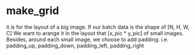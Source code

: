 # make_grid
it is for the layout of a big image. 
If our batch data is the shape of [N, H, W, C]
We want to arange it in the layout that 
[x_pic * y_pic] of small images. 
Besides, around each small image, we choose to add padding. i.e. 
padding_up, padding_down, padding_left, padding_right
